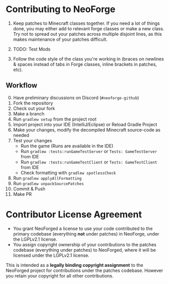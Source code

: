Contributing to NeoForge
=====================

1) Keep patches to Minecraft classes together. If you need a lot of things done, you may either add to relevant forge classes or make a new class. Try not to spread out your patches across multiple disjoint lines, as this makes maintenance of your patches difficult.

2) TODO: Test Mods

3) Follow the code style of the class you're working in (braces on newlines & spaces instead of tabs in Forge classes, inline brackets in patches, etc).

## Workflow

0. Have preliminary discussions on Discord (`#neoforge-github`)
1. Fork the repository
2. Check out your fork
3. Make a branch
4. Run `gradlew setup` from the project root
5. Import project into your IDE (IntelliJ/Eclipse) or Reload Gradle Project
6. Make your changes, modify the decompiled Minecraft source-code as needed
7. Test your changes
   - Run the game (Runs are available in the IDE)
   - Run `gradlew :tests:runGameTestServer` or `Tests: GameTestServer` from IDE
   - Run `gradlew :tests:runGameTestClient` or `Tests: GameTestClient` from IDE
   - Check formatting with `gradlew spotlessCheck`
8. Run `gradlew applyAllFormatting`
9. Run `gradlew unpackSourcePatches`
10. Commit & Push
11. Make PR

Contributor License Agreement
=============================
- You grant NeoForged a license to use your code contributed to the primary codebase (everything **not** under patches) in NeoForge, under the LGPLv2.1 license.
- You assign copyright ownership of your contributions to the patches codebase (everything under patches) to NeoForged, where it will be licensed under the LGPLv2.1 license.

This is intended as a **legally binding copyright assignment** to the NeoForged project for contributions under the patches codebase. However you retain your copyright for all other contributions.
